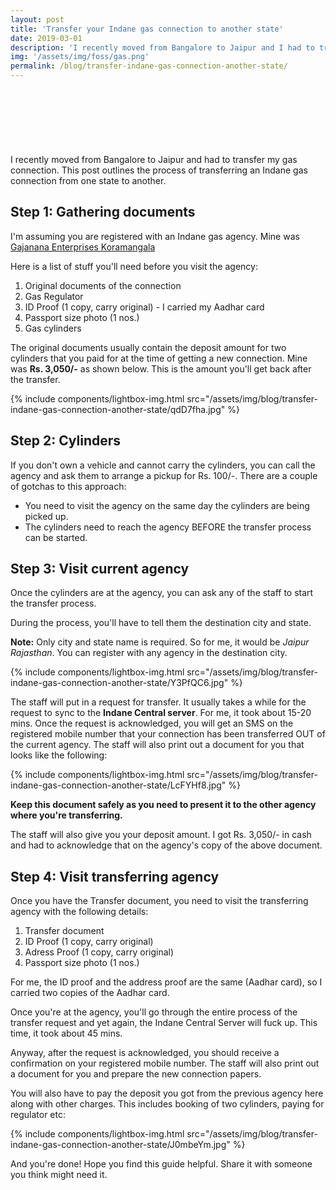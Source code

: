 ```yaml
---
layout: post
title: 'Transfer your Indane gas connection to another state'
date: 2019-03-01
description: 'I recently moved from Bangalore to Jaipur and I had to transfer my Indane gas connection.'
img: '/assets/img/foss/gas.png'
permalink: /blog/transfer-indane-gas-connection-another-state/
---
```


<script async src="https://pagead2.googlesyndication.com/pagead/js/adsbygoogle.js"></script>

<!-- Top Full Width -->
<ins class="adsbygoogle"
     style="display:inline-block;width:728px;height:90px"
     data-ad-client="ca-pub-4822630732996446"
     data-adtest="on"
     data-ad-slot="5463774838"></ins>
<script>
     (adsbygoogle = window.adsbygoogle || []).push({});
</script>

I recently moved from Bangalore to Jaipur and had to transfer my gas connection. This post outlines the process of transferring an Indane gas connection from one state to another.

## Step 1: Gathering documents

I'm assuming you are registered with an Indane gas agency. Mine was [Gajanana Enterprises Koramangala](https://goo.gl/maps/7t2LnjqDFTN2)

Here is a list of stuff you'll need before you visit the agency:

1. Original documents of the connection
2. Gas Regulator
3. ID Proof (1 copy, carry original) - I carried my Aadhar card
4. Passport size photo (1 nos.)
5. Gas cylinders

The original documents usually contain the deposit amount for two cylinders that you paid for at the time of getting a new connection. Mine was **Rs. 3,050/-** as shown below. This is the amount you'll get back after the transfer.

{% include components/lightbox-img.html src="/assets/img/blog/transfer-indane-gas-connection-another-state/qdD7fha.jpg" %}

## Step 2: Cylinders

If you don't own a vehicle and cannot carry the cylinders, you can call the agency and ask them to arrange a pickup for Rs. 100/-. There are a couple of gotchas to this approach:

- You need to visit the agency on the same day the cylinders are being picked up.
- The cylinders need to reach the agency BEFORE the transfer process can be started.

<ins class="adsbygoogle"
     style="display:block; text-align:center;"
     data-ad-layout="in-article"
     data-ad-format="fluid"
     data-ad-client="ca-pub-4822630732996446"
     data-adtest="on"
     data-ad-slot="7432502698"></ins>
<script>
     (adsbygoogle = window.adsbygoogle || []).push({});
</script>

## Step 3: Visit current agency

Once the cylinders are at the agency, you can ask any of the staff to start the transfer process.

During the process, you'll have to tell them the destination city and state.

**Note:** Only city and state name is required. So for me, it would be _Jaipur Rajasthan_. You can register with any agency in the destination city.

{% include components/lightbox-img.html src="/assets/img/blog/transfer-indane-gas-connection-another-state/Y3PfQC6.jpg" %}

The staff will put in a request for transfer. It usually takes a while for the request to sync to the **Indane Central server**. For me, it took about 15-20 mins. Once the request is acknowledged, you will get an SMS on the registered mobile number that your connection has been transferred OUT of the current agency. The staff will also print out a document for you that looks like the following:

{% include components/lightbox-img.html src="/assets/img/blog/transfer-indane-gas-connection-another-state/LcFYHf8.jpg" %}

**Keep this document safely as you need to present it to the other agency where you're transferring.**

The staff will also give you your deposit amount. I got Rs. 3,050/- in cash and had to acknowledge that on the agency's copy of the above document.

## Step 4: Visit transferring agency

Once you have the Transfer document, you need to visit the transferring agency with the following details:

1. Transfer document
2. ID Proof (1 copy, carry original)
3. Adress Proof (1 copy, carry original)
4. Passport size photo (1 nos.)

For me, the ID proof and the address proof are the same (Aadhar card), so I carried two copies of the Aadhar card.

Once you're at the agency, you'll go through the entire process of the transfer request and yet again, the Indane Central Server will fuck up. This time, it took about 45 mins.

Anyway, after the request is acknowledged, you should receive a confirmation on your registered mobile number. The staff will also print out a document for you and prepare the new connection papers.

You will also have to pay the deposit you got from the previous agency here along with other charges. This includes booking of two cylinders, paying for regulator etc:

{% include components/lightbox-img.html src="/assets/img/blog/transfer-indane-gas-connection-another-state/J0mbeYm.jpg" %}

And you're done! Hope you find this guide helpful. Share it with someone you think might need it.

